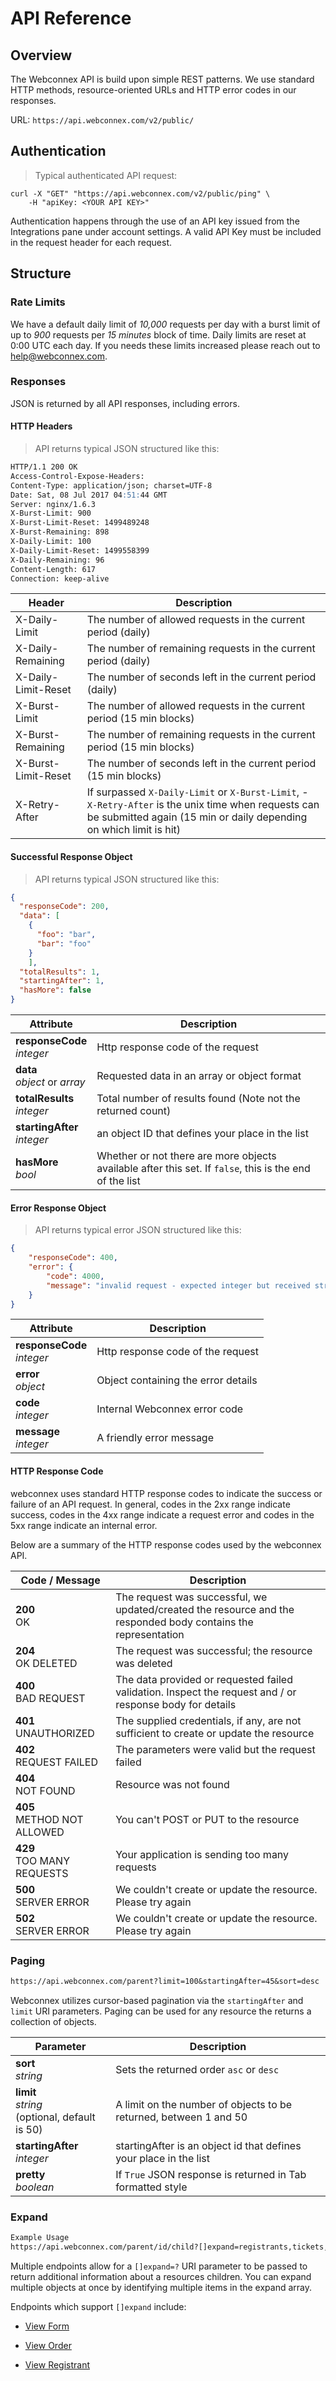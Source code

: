 # API Reference

## Overview

The Webconnex API is build upon simple REST patterns. We use standard HTTP methods, resource-oriented URLs and HTTP error codes in our responses.

URL: `https://api.webconnex.com/v2/public/`


## Authentication

> Typical authenticated API request:

```curl
curl -X "GET" "https://api.webconnex.com/v2/public/ping" \
	-H "apiKey: <YOUR API KEY>"
```

Authentication happens through the use of an API key issued from the Integrations pane under account settings. A valid API Key must be included in the request header for each request.

## Structure

### Rate Limits

We have a default daily limit of *10,000* requests per day with a burst limit of up to *900* requests per *15 minutes* block of time. Daily limits are reset at 0:00 UTC each day. If you needs these limits increased please reach out to help@webconnex.com.

### Responses

JSON is returned by all API responses, including errors.

#### HTTP Headers

> API returns typical JSON structured like this:

```markdown
HTTP/1.1 200 OK
Access-Control-Expose-Headers:
Content-Type: application/json; charset=UTF-8
Date: Sat, 08 Jul 2017 04:51:44 GMT
Server: nginx/1.6.3
X-Burst-Limit: 900
X-Burst-Limit-Reset: 1499489248
X-Burst-Remaining: 898
X-Daily-Limit: 100
X-Daily-Limit-Reset: 1499558399
X-Daily-Remaining: 96
Content-Length: 617
Connection: keep-alive
```

Header | Description
---------------------- | -------------------------------------------------------
X-Daily-Limit | The number of allowed requests in the current period (daily)
X-Daily-Remaining | The number of remaining requests in the current period (daily)
X-Daily-Limit-Reset | The number of seconds left in the current period (daily)
X-Burst-Limit | The number of allowed requests in the current period (15 min blocks)
X-Burst-Remaining | The number of remaining requests in the current period (15 min blocks)
X-Burst-Limit-Reset | The number of seconds left in the current period (15 min blocks)
X-Retry-After | If surpassed `X-Daily-Limit` or `X-Burst-Limit`, - `X-Retry-After` is the unix time when requests can be submitted again (15 min or daily depending on which limit is hit)

#### Successful Response Object

> API returns typical JSON structured like this:

```json
{
  "responseCode": 200,
  "data": [
    {
      "foo": "bar",
      "bar": "foo"
    }
	],
  "totalResults": 1,
  "startingAfter": 1,
  "hasMore": false
}
```

Attribute			                  |	Description
--------------------------------|-----------------------------------------------
**responseCode**<br>*integer*   | Http response code of the request
**data**<br>*object* or *array*	| Requested data in an array or object format
**totalResults**<br>*integer*	  | Total number of results found (Note not the returned count)
**startingAfter**<br>*integer*  | an object ID that defines your place in the list
**hasMore**<br>*bool*		        | Whether or not there are more objects available after this set. If `false`, this is the end of the list

#### Error Response Object

> API returns typical error JSON structured like this:

```json
{
	"responseCode": 400,
	"error": {
		"code": 4000,
		"message": "invalid request - expected integer but received string"
	}
}
```

Attribute			                  |	Description
--------------------------------|-----------------------------------------------
**responseCode**<br>*integer*   | Http response code of the request
**error**<br>*object*           | Object containing the error details
**code**<br>*integer*	          | Internal Webconnex error code
**message**<br>*integer*        | A friendly error message

#### HTTP Response Code

webconnex uses standard HTTP response codes to indicate the success or failure of an API request. In general, codes in the 2xx range indicate success, codes in the 4xx range indicate a request error and codes in the 5xx range indicate an internal error.

Below are a summary of the HTTP response codes used by the webconnex API.

| Code	/ Message	                  | Description
| ------------------------------|-----------------------------------------------
| **200**<br>OK                 | The request was successful, we updated/created the resource and the responded body contains the representation
| **204**<br>OK DELETED	        | The request was successful; the resource was deleted
| **400**<br>BAD REQUEST        | The data provided or requested failed validation. Inspect the request and / or response body for details
| **401**<br>UNAUTHORIZED	      | The supplied credentials, if any, are not sufficient to create or update the resource
| **402**<br>REQUEST FAILED	    | The parameters were valid but the request failed
| **404**<br>NOT FOUND          | Resource was not found
| **405**<br>METHOD NOT ALLOWED	| You can't POST or PUT to the resource
| **429**<br>TOO MANY REQUESTS  | Your application is sending too many requests
| **500**<br>SERVER ERROR	| We couldn't create or update the resource. Please try again
| **502**<br>SERVER ERROR	| We couldn't create or update the resource. Please try again

### Paging
```markdown
https://api.webconnex.com/parent?limit=100&startingAfter=45&sort=desc
```

Webconnex utilizes cursor-based pagination via the `startingAfter` and `limit` URI parameters. Paging can be used for any resource the returns a collection of objects.

Parameter		     	              |	Description
--------------------------------|-----------------------------------------------
**sort**<br>*string* 		      	| Sets the returned order `asc` or `desc`
**limit**<br>*string*<br>(optional, default is 50) 				  | A limit on the number of objects to be returned, between 1 and 50
**startingAfter**<br>*integer*  | startingAfter is an object id that defines your place in the list
**pretty**<br>*boolean* 		    | If `True` JSON response is returned in Tab formatted style

### Expand
```markdown
Example Usage
https://api.webconnex.com/parent/id/child?[]expand=registrants,tickets,subscription,inventory
```

Multiple endpoints allow for a `[]expand=?` URI parameter to be passed to return additional information about a resources children. You can expand multiple objects at once by identifying multiple items in the expand array.

Endpoints which support `[]expand` include:

- [View Form](#get-form-by-id)

- [View Order](#view-order-by-id)

- [View Registrant](#view-registrant-by-id)
